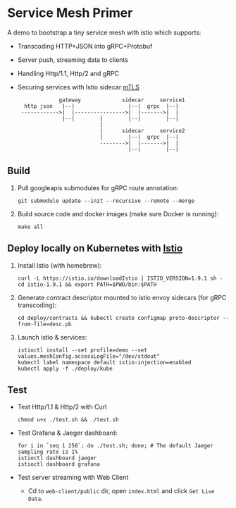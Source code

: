 # Service Mesh Primer

A demo to bootstrap a tiny service mesh with istio which supports:

- Transcoding HTTP+JSON into gRPC+Protobuf
- Server push, streaming data to clients
- Handling Http/1.1, Http/2 and gRPC
- Securing services with Istio sidecar [mTLS](https://istio.io/latest/docs/concepts/security/#mutual-tls-authentication)

                   gateway             sidecar     service1
        http json   |--|                 |--|  grpc  |--|
       ------------>|  |---------------->|  |------->|  |
                    |--|        |        |--|        |--|
                                |
                                |      sidecar     service2
                                |        |--|  grpc  |--|
                                -------->|  |------->|  |
                                         |--|        |--|

## Build

1. Pull googleapis submodules for gRPC route annotation:

       git submodule update --init --recursive --remote --merge

2. Build source code and docker images (make sure Docker is running):

       make all

## Deploy locally on Kubernetes with [Istio](https://istio.io/)

1. Install Istio (with homebrew):

       curl -L https://istio.io/downloadIstio | ISTIO_VERSION=1.9.1 sh -
       cd istio-1.9.1 && export PATH=$PWD/bin:$PATH

2. Generate contract descriptor mounted to istio envoy sidecars (for gRPC transcoding):

       cd deploy/contracts && kubectl create configmap proto-descriptor --from-file=desc.pb

3. Launch istio & services:

       istioctl install --set profile=demo --set values.meshConfig.accessLogFile="/dev/stdout"
       kubectl label namespace default istio-injection=enabled
       kubectl apply -f ./deploy/kube

## Test

- Test Http/1.1 & Http/2 with Curl

      chmod u+x ./test.sh && ./test.sh

- Test Grafana & Jaeger dashboard:

      for i in `seq 1 250`; do ./test.sh; done; # The default Jaeger sampling rate is 1%
      istioctl dashboard jaeger
      istioctl dashboard grafana

- Test server streaming with Web Client

  - Cd to `web-client/public` dir, open `index.html` and click `Get Live Data`.
